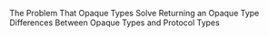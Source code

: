 The Problem That Opaque Types Solve
Returning an Opaque Type
Differences Between Opaque Types and Protocol Types
